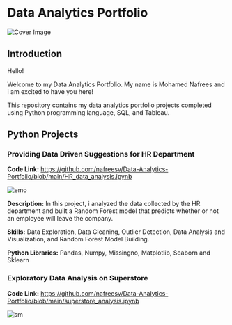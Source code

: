#  Data Analytics Portfolio

![Cover Image](https://github.com/nafreesv/Data-Analytics-Portfolio/assets/125745088/3cf734ea-dcef-4a5e-8858-899fc97d4f4d)

## Introduction
Hello!

Welcome to my Data Analytics Portfolio. My name is Mohamed Nafrees and i am excited to have you here!

This repository contains my data analytics portfolio projects completed using Python programming language, SQL, and Tableau.

## Python Projects
### Providing Data Driven Suggestions for HR Department
**Code Link:** https://github.com/nafreesv/Data-Analytics-Portfolio/blob/main/HR_data_analysis.ipynb

![emo](https://github.com/nafreesv/Data-Analytics-Portfolio/assets/125745088/260fe906-4364-4a4c-ae4d-c66509c97df8)


**Description:** In this project, i analyzed the data collected by the HR department and built a Random Forest model that predicts whether or not an employee will leave the company.

**Skills:** Data Exploration, Data Cleaning, Outlier Detection, Data Analysis and Visualization, and Random Forest Model Building.

**Python Libraries:** Pandas, Numpy, Missingno, Matplotlib, Seaborn and Sklearn



### Exploratory Data Analysis on Superstore
**Code Link:** https://github.com/nafreesv/Data-Analytics-Portfolio/blob/main/superstore_analysis.ipynb


![sm](https://github.com/nafreesv/Data-Analytics-Portfolio/assets/125745088/bcc39db2-c4bf-4032-a23d-925eaaaeb27f)

